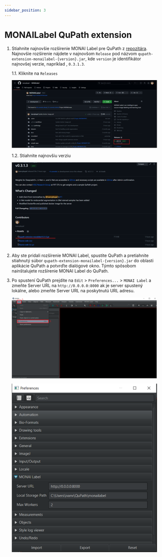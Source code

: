 ```yaml
---
sidebar_position: 3
---
```


# MONAILabel QuPath extension

1. Stiahnite najnovšie rozšírenie MONAI Label pre QuPath z [repozitára](https://github.com/ivanvykopal/MONAILabel/tags). Najnovšie rozšírenie nájdete v najnovšom `Release`  pod názvom `qupath-extension-monailabel-{version}.jar`, kde  `version`  je identifikátor najnovšej verzie, napríklad , `0.3.1.3`.

    1.1. Kliknite na `Releases`

    ![Download QuPath extension 1](./img/release-step1.png)

    1.2. Stiahnite najnovšiu verziu

    ![Download QuPath extension 2](./img/release-step2.png)

2. Aby ste pridali rozšírenie MONAI Label, spustite QuPath a pretiahnite stiahnutý súbor  `qupath-extension-monailabel-{version}.jar` do oblasti aplikácie QuPath a potvrďte dialógové okno. Týmto spôsobom nainštalujete rozšírenie MONAI Label do QuPath.

3. Po spustení QuPath prejdite na `Edit` > `Preferences...` > `MONAI Label` a zmeňte Server URL na `http://0.0.0.0:8000` ak je server spustený lokálne, alebo zmeňte Server URL na poskytnutú URL adresu.

    ![Change Server URL 1](./img/Qupath2.png)

    ![Change Server URL 2](./img/Qupath3.png)

